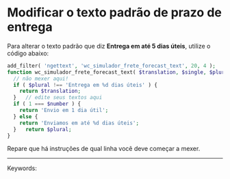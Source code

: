 # Modificar o texto padrão de prazo de entrega

Para alterar o texto padrão que diz **Entrega em até 5 dias úteis**, utilize o código abaixo:

```php
add_filter( 'ngettext', 'wc_simulador_frete_forecast_text', 20, 4 );  
function wc_simulador_frete_forecast_text( $translation, $single, $plural, $number ) {  
  // não mexer aqui!  
  if ( $plural !== 'Entrega em %d dias úteis' ) {  
    return $translation;  
  }   // edite seus textos aqui  
  if ( 1 === $number ) {  
    return 'Envio em 1 dia útil';  
  } else {  
    return 'Enviamos em até %d dias úteis';  
  }   return $plural;  
}
```

Repare que há instruções de qual linha você deve começar a mexer.

  

___

Keywords:
